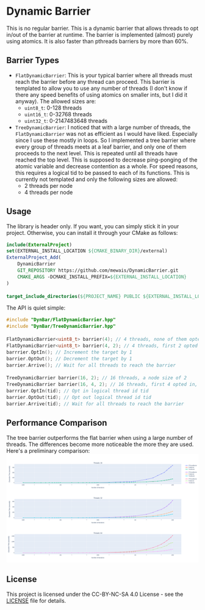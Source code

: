 # Dynamic Barrier
This is no regular barrier. This is a dynamic barrier that allows threads to opt in/out of the barrier at runtime. The barrier is implemented (almost) purely using atomics. It is also faster than pthreads barriers by more than 60%.

## Barrier Types
- `FlatDynamicBarrier`: This is your typical barrier where all threads must reach the barrier before any thread can proceed. This barrier is templated to allow you to use any number of threads (I don't know if there any speed benefits of using atomics on smaller ints, but I did it anyway). The allowed sizes are:
  - `uint8_t`: 0-128 threads
  - `uint16_t`: 0-32768 threads
  - `uint32_t`: 0-2147483648 threads
- `TreeDynamicBarrier`: I noticed that with a large number of threads, the `FlatDynamicBarrier` was not as efficient as I would have liked. Especially since I use these mostly in loops. So I implemented a tree barrier where every group of threads meets at a leaf barrier, and only one of them proceeds to the next level. This is repeated until all threads have reached the top level. This is supposed to decrease ping-ponging of the atomic variable and decrease contention as a whole. For speed reasons, 
this requires a logical tid to be passed to each of its functions. This is currently not templated and only the following sizes are allowed:
  - 2 threads per node
  - 4 threads per node

## Usage
The library is header only. If you want, you can simply stick it in your project. Otherwise, you can install it through your CMake as follows:
```cmake
include(ExternalProject)
set(EXTERNAL_INSTALL_LOCATION ${CMAKE_BINARY_DIR}/external)
ExternalProject_Add(
    DynamicBarrier
    GIT_REPOSITORY https://github.com/mewais/DynamicBarrier.git
    CMAKE_ARGS -DCMAKE_INSTALL_PREFIX=${EXTERNAL_INSTALL_LOCATION}
)

target_include_directories(${PROJECT_NAME} PUBLIC ${EXTERNAL_INSTALL_LOCATION}/include)
```

The API is quiet simple:
```cpp
#include "DynBar/FlatDynamicBarrier.hpp"
#include "DynBar/TreeDynamicBarrier.hpp"

FlatDynamicBarrier<uint8_t> barrier(4); // 4 threads, none of them opted in
FlatDynamicBarrier<uint8_t> barrier(4, 2); // 4 threads, first 2 opted in
barrrier.OptIn(); // Increment the target by 1
barrier.OptOut(); // Decrement the target by 1
barrier.Arrive(); // Wait for all threads to reach the barrier

TreeDynamicBarrier barrier(16, 2); // 16 threads, a node size of 2
TreeDynamicBarrier barrier(16, 4, 2); // 16 threads, first 4 opted in, a node size of 2
barrrier.OptIn(tid); // Opt in logical thread id tid
barrier.OptOut(tid); // Opt out logical thread id tid
barrier.Arrive(tid); // Wait for all threads to reach the barrier
```

## Performance Comparison
The tree barrier outperforms the flat barrier when using a large number of threads. The differences become more noticeable the more they are used. Here's a preliminary comparison:
![image](bench/Speed.png)

## License
This project is licensed under the CC-BY-NC-SA 4.0 License - see the [LICENSE](LICENSE) file for details.
